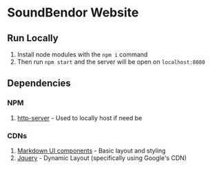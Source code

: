 # SoundBendor Website

## Run Locally
1. Install node modules with the ```npm i``` command
2. Then run ```npm start``` and the server will be open on ```localhost:8080```

## Dependencies
### NPM
1. [http-server](https://www.npmjs.com/package/http-server) - Used to locally host if need be
### CDNs
1. [Markdown UI components](https://material-components.github.io/material-components-web-catalog/#/) - Basic layout and styling
2. [Jquery](https://jquery.com/) - Dynamic Layout (specifically using Google's CDN)
